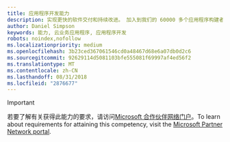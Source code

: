 ```yaml
---
title: 应用程序开发能力
description: 实现更快的软件交付和持续改进。 加入到我们的 60000 多个应用程序构建者合作伙伴中，以通过获得应用程序开发能力来区分你的业务并确立自己的 Microsoft 合作伙伴地位。
author: Daniel Simpson
keywords: 能力, 云业务应用程序, 应用程序开发
robots: noindex,nofollow
ms.localizationpriority: medium
ms.openlocfilehash: 3b23ced367061546cd0a48467d68e6a07db0d2c6
ms.sourcegitcommit: 92629114d5081103bfe555081f69997af4ed56f2
ms.translationtype: MT
ms.contentlocale: zh-CN
ms.lasthandoff: 08/31/2018
ms.locfileid: "2876677"
---
```

>[!IMPORTANT]
><span data-ttu-id="63c58-105">若要了解有关获得此能力的要求，请访问[Microsoft 合作伙伴网络门户](https://partner.microsoft.com/membership/competencies)。</span><span class="sxs-lookup"><span data-stu-id="63c58-105">To learn about requirements for attaining this competency, visit the [Microsoft Partner Network portal](https://partner.microsoft.com/membership/competencies).</span></span>

<!--

# Application Development 

Enable faster software delivery and continuous improvement. Join our more than 60K application builder partners to differentiate your business and establish yourself as Microsoft Partner by attaining the Application Development competency.

## Application Builder option
The Application Builder option is ideal if you prefer to prove your skills by passing exams or certifications.  Choose exams from the focus area of your choice to attain the Application Development competency.


### Silver
1. Your organization must have **2** individuals pass one of the following exams, or the assessment requirements.

    - **Web App Dev** focus area
        - [Exam 70-480](https://www.microsoft.com/en-us/learning/exam-70-480.aspx): Programming in HTML5 with JavaScript and CSS3  
        - [Exam 70-483](https://www.microsoft.com/en-us/learning/exam-70-483.aspx): Programming in C# 
        - [Exam 70-486](https://www.microsoft.com/en-us/learning/exam-70-486.aspx): Developing ASP.NET MVC Web Applications  

    - **Universal Windows Platform** focus area
        - [Exam 70-357](https://www.microsoft.com/en-us/learning/exam-70-357.aspx): Developing Mobile Apps 
        - [Exam 70-354](https://www.microsoft.com/en-us/learning/exam-70-354.aspx): Universal Windows Platform – App Architecture and UX/UI *  
        - [Exam 70-355](https://www.microsoft.com/en-us/learning/exam-70-355.aspx): Universal Windows Platform – App Data, Services, and Coding Patterns *  

    - **Azure App Dev** focus area
        - [Exam 70-532](https://www.microsoft.com/en-us/learning/exam-70-532.aspx): Developing Microsoft Azure Solutions 
        - [Exam 70-487](https://www.microsoft.com/en-us/learning/exam-70-487.aspx): Developing Windows Azure and Web Services
        - [Exam 70-533](https://www.microsoft.com/en-us/learning/exam-70-533.aspx): Implementing Microsoft Azure Infrastructure Solutions   


### Gold
1. Your organization must have **4** individuals pass the required certification.
    - [MCSD](https://www.microsoft.com/en-us/learning/mcsd-app-builder-certification.aspx): App Builder 

*Retiring September 30, 2017

-->